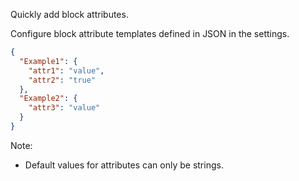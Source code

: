 Quickly add block attributes.

Configure block attribute templates defined in JSON in the settings.

```json
{
  "Example1": {
    "attr1": "value",
    "attr2": "true"
  },
  "Example2": {
    "attr3": "value"
  }
}
```

Note:

- Default values for attributes can only be strings.
